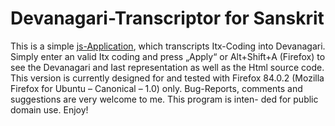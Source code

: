 # Devanagari-Transcriptor for Sanskrit

This is a simple [js-Application](https://sprachen.acamat.de/sanskrit/Transcriptor.htm), which transcripts Itx-Coding into Devanagari. Simply enter an valid Itx coding and press „Apply“ or Alt+Shift+A (Firefox) to see the Devanagari and Iast representation as well as the Html source code. This version is currently designed for and tested with Firefox 84.0.2 (Mozilla Firefox for Ubuntu – Canonical – 1.0) only. Bug-Reports, comments and suggestions are very welcome to me. This program is inten- ded for public domain use. Enjoy!